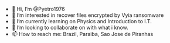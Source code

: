 - 👋 Hi, I’m @Pyetro1976
- 👀 I’m interested in recover files encrypted by Vyia ransomware
- 🌱 I’m currently learning on Physics and Introduction to I.T.
- 💞️ I’m looking to collaborate on with what i know.
- 📫 How to reach me: Brazil, Paraiba, Sao Jose de Piranhas

<!---
Pyetro1976/Pyetro1976 is a ✨ special ✨ repository because its `README.md` (this file) appears on your GitHub profile.
You can click the Preview link to take a look at your changes.
--->
